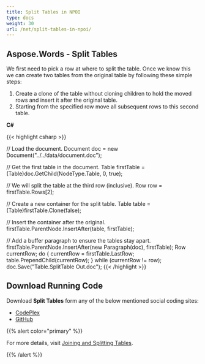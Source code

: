 ```yaml
---
title: Split Tables in NPOI
type: docs
weight: 30
url: /net/split-tables-in-npoi/
---
```


## **Aspose.Words - Split Tables**

We first need to pick a row at where to split the table. Once we know this we can create two tables from the original table by following these simple steps:

1. Create a clone of the table without cloning children to hold the moved rows and insert it after the original table.
1. Starting from the specified row move all subsequent rows to this second table.

**C#**

{{< highlight csharp >}}

// Load the document.
Document doc = new Document("../../data/document.doc");

// Get the first table in the document.
Table firstTable = (Table)doc.GetChild(NodeType.Table, 0, true);

// We will split the table at the third row (inclusive).
Row row = firstTable.Rows[2];

// Create a new container for the split table.
Table table = (Table)firstTable.Clone(false);

// Insert the container after the original.
firstTable.ParentNode.InsertAfter(table, firstTable);

// Add a buffer paragraph to ensure the tables stay apart.
firstTable.ParentNode.InsertAfter(new Paragraph(doc), firstTable);
Row currentRow;
do
{
	currentRow = firstTable.LastRow;
	table.PrependChild(currentRow);
}
while (currentRow != row);
doc.Save("Table.SplitTable Out.doc");
{{< /highlight >}}

## **Download Running Code**

Download **Split Tables** form any of the below mentioned social coding sites:

- [CodePlex](https://asposenpoi.codeplex.com/downloads/get/1475292)
- [GitHub](https://github.com/aspose-words/Aspose.Words-for-.NET/releases/download/Aspose.Words_Features_Missing_in_NPOI_v_1.0/Split.Table.Aspose.Words.zip)

{{% alert color="primary" %}} 

For more details, visit [Joining and Splitting Tables](https://docs.aspose.com/words/net/joining-and-splitting-tables/).

{{% /alert %}}
